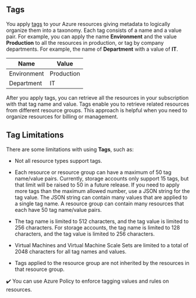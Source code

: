 ## Tags

You apply [tags](https://docs.microsoft.com/azure/azure-resource-manager/resource-group-using-tags?azure-portal=true) to your Azure resources giving metadata to logically organize them into a taxonomy. Each tag consists of a name and a value pair. For example, you can apply the name **Environment** and the value **Production** to all the resources in production, or tag by company departments. For example, the name of **Department** with a value of **IT**.

| Name | Value |
| --- | --- |
| Environment | Production |
| Department | IT |

After you apply tags, you can retrieve all the resources in your subscription with that tag name and value. Tags enable you to retrieve related resources from different resource groups. This approach is helpful when you need to organize resources for billing or management.

## Tag Limitations

There are some limitations with using **Tags**, such as:

+ Not all resource types support tags. 

+ Each resource or resource group can have a maximum of 50 tag name/value pairs. Currently, storage accounts only support 15 tags, but that limit will be raised to 50 in a future release. If you need to apply more tags than the maximum allowed number, use a JSON string for the tag value. The JSON string can contain many values that are applied to a single tag name. A resource group can contain many resources that each have 50 tag name/value pairs.

+ The tag name is limited to 512 characters, and the tag value is limited to 256 characters. For storage accounts, the tag name is limited to 128 characters, and the tag value is limited to 256 characters.

+ Virtual Machines and Virtual Machine Scale Sets are limited to a total of 2048 characters for all tag names and values.

+ Tags applied to the resource group are not inherited by the resources in that resource group.

✔️ You can use Azure Policy to enforce tagging values and rules on resources.
